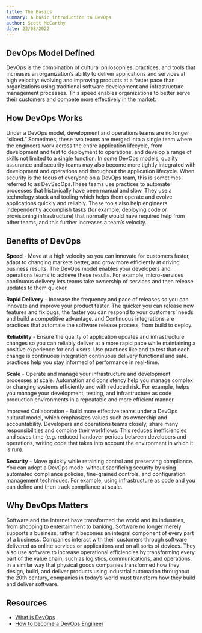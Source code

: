 ```yaml
---
title: The Basics
summary: A basic introduction to DevOps
author: Scott McCarthy
date: 22/08/2022
---
```


## DevOps Model Defined

DevOps is the combination of cultural philosophies, practices, and tools that increases an organization’s ability to deliver applications and services at high velocity: evolving and improving products at a faster pace than organizations using traditional software development and infrastructure management processes. This speed enables organizations to better serve their customers and compete more effectively in the market.

## How DevOps Works

Under a DevOps model, development and operations teams are no longer “siloed.” Sometimes, these two teams are merged into a single team where the engineers work across the entire application lifecycle, from development and test to deployment to operations, and develop a range of skills not limited to a single function. In some DevOps models, quality assurance and security teams may also become more tightly integrated with development and operations and throughout the application lifecycle. When security is the focus of everyone on a DevOps team, this is sometimes referred to as DevSecOps.These teams use practices to automate processes that historically have been manual and slow. They use a technology stack and tooling which helps them operate and evolve applications quickly and reliably. These tools also help engineers independently accomplish tasks (for example, deploying code or provisioning infrastructure) that normally would have required help from other teams, and this further increases a team’s velocity.

## Benefits of DevOps

**Speed** - Move at a high velocity so you can innovate for customers faster, adapt to changing markets better, and grow more efficiently at driving business results. The DevOps model enables your developers and operations teams to achieve these results. For example, micro-services continuous delivery lets teams take ownership of services and then release updates to them quicker.

**Rapid Delivery** - Increase the frequency and pace of releases so you can innovate and improve your product faster. The quicker you can release new features and fix bugs, the faster you can respond to your customers’ needs and build a competitive advantage. and Continuous integrations are practices that automate the software release process, from build to deploy.

**Reliability** - Ensure the quality of application updates and infrastructure changes so you can reliably deliver at a more rapid pace while maintaining a positive experience for end-users. Use practices like and to test that each change is continuous integration continuous delivery functional and safe. practices help you stay informed of performance in real-time.

**Scale** - Operate and manage your infrastructure and development processes at scale. Automation and consistency help you manage complex or changing systems efficiently and with reduced risk. For example, helps you manage your development, testing, and infrastructure as code production environments in a repeatable and more efficient manner.

Improved Collaboration - Build more effective teams under a DevOps cultural model, which emphasizes values such as ownership and accountability. Developers and operations teams closely, share many responsibilities and combine their workflows. This reduces inefficiencies and saves time (e.g. reduced handover periods between developers and operations, writing code that takes into account the environment in which it is run).

**Security** - Move quickly while retaining control and preserving compliance. You can adopt a DevOps model without sacrificing security by using automated compliance policies, fine-grained controls, and configuration management techniques. For example, using infrastructure as code and you can define and then track compliance at scale.

## Why DevOps Matters

Software and the Internet have transformed the world and its industries, from shopping to entertainment to banking. Software no longer merely supports a business; rather it becomes an integral component of every part of a business. Companies interact with their customers through software delivered as online services or applications and on all sorts of devices. They also use software to increase operational efficiencies by transforming every part of the value chain, such as logistics, communications, and operations. In a similar way that physical goods companies transformed how they design, build, and deliver products using industrial automation throughout the 20th century, companies in today’s world must transform how they build and deliver software.

## Resources

- [What is DevOps](https://hackr.io/blog/what-is-devops)
- [How to become a DevOps Engineer](https://hackr.io/blog/how-to-become-a-devops-engineer)
